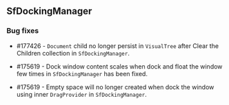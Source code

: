 ## SfDockingManager

### Bug fixes

* \#177426 - `Document` child no longer persist in  `VisualTree` after Clear the Children collection in `SfDockingManager`.

* \#175619 -  Dock window content scales when dock and float the window few times in `SfDockingManager` has been fixed.

* \#175619 - Empty space will no longer created when dock the window using inner `DragProvider` in `SfDockingManager`.

